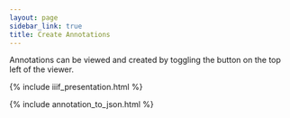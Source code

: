 ```yaml
---
layout: page
sidebar_link: true
title: Create Annotations
---
```


<script src="https://use.fontawesome.com/884e80fbb8.js"></script>
<div id="1" style="position:absolute;top:0px;"></div>

Annotations can be viewed and created by toggling the <i class="fa fa-comments" aria-hidden="true"></i> button on the top left of the viewer.

{% include iiif_presentation.html %}

{% include annotation_to_json.html %}
